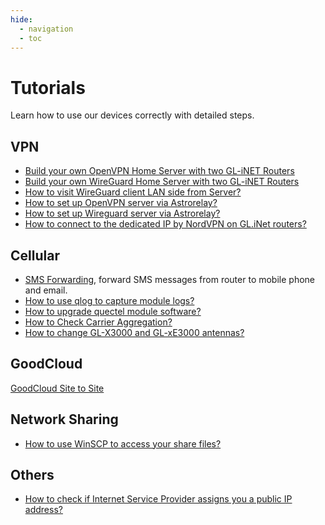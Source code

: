 ```yaml
---
hide:
  - navigation
  - toc
---
```


# Tutorials

Learn how to use our devices correctly with detailed steps.

## VPN

* [Build your own OpenVPN Home Server with two GL-iNET Routers](build_your_own_openvpn_home_server_with_two_glrouter.md)
* [Build your own WireGuard Home Server with two GL-iNET Routers](build_your_own_wireguard_home_server_with_two_glinet_routers.md)
* [How to visit WireGuard client LAN side from Server?](wireguard_server_access_to_client_lan_side.md)
* [How to set up OpenVPN server via Astrorelay?](how_to_set_up_openvpn_server_via_astrorelay.md)
* [How to set up Wireguard server via Astrorelay?](how_to_set_up_wireguard_server_via_astrorelay.md)
* [How to connect to the dedicated IP by NordVPN on GL.iNet routers?](how_to_connect_to_the_dedicated_ip_by_nordvpn_on_glinet_routers.md)

## Cellular

* [SMS Forwarding](sms_forwarding.md), forward SMS messages from router to mobile phone and email.
* [How to use qlog to capture module logs?](get_module_logs.md)
* [How to upgrade quectel module software?](upgrade_quectel_module_software.md)
* [How to Check Carrier Aggregation?](how_to_check_carrier_aggregation.md)
* [How to change GL-X3000 and GL-xE3000 antennas?](how_to_change_x3000_and_xe3000_antennas.md)


## GoodCloud

[GoodCloud Site to Site](goodcloud_site_to_site.md)

## Network Sharing

* [How to use WinSCP to access your share files?](winscp_share_file.md)

## Others

* [How to check if Internet Service Provider assigns you a public IP address?](how_to_check_if_isp_assigns_you_a_public_ip_address.md)
